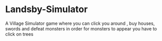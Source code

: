 # Landsby-Simulator

A Village Simulator game where you can click you around , buy houses, 
swords and defeat monsters in order for monsters to appear you have to click on trees
